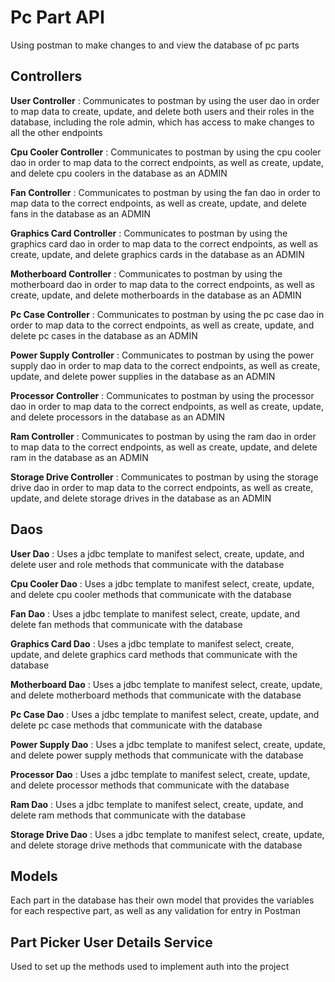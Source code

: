 # Pc Part API
Using postman to make changes to and view the database of pc parts

## Controllers
**User Controller** : Communicates to postman by using the user dao in order to map data to create, update, and delete both users and their roles in the database, including the role admin, which has access to make changes to all the other endpoints

**Cpu Cooler Controller** : Communicates to postman by using the cpu cooler dao in order to map data to the correct endpoints, as well as create, update, and delete cpu coolers in the database as an ADMIN

**Fan Controller** : Communicates to postman by using the fan dao in order to map data to the correct endpoints, as well as create, update, and delete fans in the database as an ADMIN

**Graphics Card Controller** : Communicates to postman by using the graphics card dao in order to map data to the correct endpoints, as well as create, update, and delete graphics cards in the database as an ADMIN

**Motherboard Controller** : Communicates to postman by using the motherboard dao in order to map data to the correct endpoints, as well as create, update, and delete motherboards in the database as an ADMIN

**Pc Case Controller** : Communicates to postman by using the pc case dao in order to map data to the correct endpoints, as well as create, update, and delete pc cases in the database as an ADMIN

**Power Supply Controller** : Communicates to postman by using the power supply dao in order to map data to the correct endpoints, as well as create, update, and delete power supplies in the database as an ADMIN

**Processor Controller** : Communicates to postman by using the processor dao in order to map data to the correct endpoints, as well as create, update, and delete processors in the database as an ADMIN

**Ram Controller** : Communicates to postman by using the ram dao in order to map data to the correct endpoints, as well as create, update, and delete ram in the database as an ADMIN

**Storage Drive Controller** : Communicates to postman by using the storage drive dao in order to map data to the correct endpoints, as well as create, update, and delete storage drives in the database as an ADMIN

## Daos
**User Dao** : Uses a jdbc template to manifest select, create, update, and delete user and role methods that communicate with the database

**Cpu Cooler Dao** : Uses a jdbc template to manifest select, create, update, and delete cpu cooler methods that communicate with the database

**Fan Dao** : Uses a jdbc template to manifest select, create, update, and delete fan methods that communicate with the database

**Graphics Card Dao** : Uses a jdbc template to manifest select, create, update, and delete graphics card methods that communicate with the database

**Motherboard Dao** : Uses a jdbc template to manifest select, create, update, and delete motherboard methods that communicate with the database

**Pc Case Dao** : Uses a jdbc template to manifest select, create, update, and delete pc case methods that communicate with the database

**Power Supply Dao** : Uses a jdbc template to manifest select, create, update, and delete power supply methods that communicate with the database

**Processor Dao** : Uses a jdbc template to manifest select, create, update, and delete processor methods that communicate with the database

**Ram Dao** : Uses a jdbc template to manifest select, create, update, and delete ram methods that communicate with the database

**Storage Drive Dao** : Uses a jdbc template to manifest select, create, update, and delete storage drive methods that communicate with the database

## Models
Each part in the database has their own model that provides the variables for each respective part, as well as any validation for entry in Postman

## Part Picker User Details Service
Used to set up the methods used to implement auth into the project